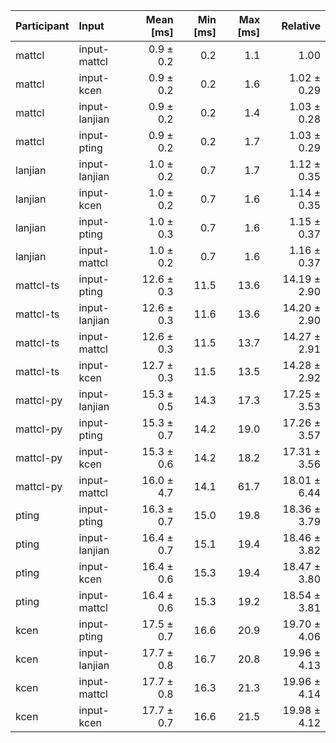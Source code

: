 | Participant | Input | Mean [ms] | Min [ms] | Max [ms] | Relative |
|:---|:---|---:|---:|---:|---:|
| mattcl | input-mattcl | 0.9 ± 0.2 | 0.2 | 1.1 | 1.00 |
| mattcl | input-kcen | 0.9 ± 0.2 | 0.2 | 1.6 | 1.02 ± 0.29 |
| mattcl | input-lanjian | 0.9 ± 0.2 | 0.2 | 1.4 | 1.03 ± 0.28 |
| mattcl | input-pting | 0.9 ± 0.2 | 0.2 | 1.7 | 1.03 ± 0.29 |
| lanjian | input-lanjian | 1.0 ± 0.2 | 0.7 | 1.7 | 1.12 ± 0.35 |
| lanjian | input-kcen | 1.0 ± 0.2 | 0.7 | 1.6 | 1.14 ± 0.35 |
| lanjian | input-pting | 1.0 ± 0.3 | 0.7 | 1.6 | 1.15 ± 0.37 |
| lanjian | input-mattcl | 1.0 ± 0.2 | 0.7 | 1.6 | 1.16 ± 0.37 |
| mattcl-ts | input-pting | 12.6 ± 0.3 | 11.5 | 13.6 | 14.19 ± 2.90 |
| mattcl-ts | input-lanjian | 12.6 ± 0.3 | 11.6 | 13.6 | 14.20 ± 2.90 |
| mattcl-ts | input-mattcl | 12.6 ± 0.3 | 11.5 | 13.7 | 14.27 ± 2.91 |
| mattcl-ts | input-kcen | 12.7 ± 0.3 | 11.5 | 13.5 | 14.28 ± 2.92 |
| mattcl-py | input-lanjian | 15.3 ± 0.5 | 14.3 | 17.3 | 17.25 ± 3.53 |
| mattcl-py | input-pting | 15.3 ± 0.7 | 14.2 | 19.0 | 17.26 ± 3.57 |
| mattcl-py | input-kcen | 15.3 ± 0.6 | 14.2 | 18.2 | 17.31 ± 3.56 |
| mattcl-py | input-mattcl | 16.0 ± 4.7 | 14.1 | 61.7 | 18.01 ± 6.44 |
| pting | input-pting | 16.3 ± 0.7 | 15.0 | 19.8 | 18.36 ± 3.79 |
| pting | input-lanjian | 16.4 ± 0.7 | 15.1 | 19.4 | 18.46 ± 3.82 |
| pting | input-kcen | 16.4 ± 0.6 | 15.3 | 19.4 | 18.47 ± 3.80 |
| pting | input-mattcl | 16.4 ± 0.6 | 15.3 | 19.2 | 18.54 ± 3.81 |
| kcen | input-pting | 17.5 ± 0.7 | 16.6 | 20.9 | 19.70 ± 4.06 |
| kcen | input-lanjian | 17.7 ± 0.8 | 16.7 | 20.8 | 19.96 ± 4.13 |
| kcen | input-mattcl | 17.7 ± 0.8 | 16.3 | 21.3 | 19.96 ± 4.14 |
| kcen | input-kcen | 17.7 ± 0.7 | 16.6 | 21.5 | 19.98 ± 4.12 |
